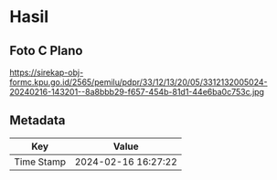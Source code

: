 # Hasil

## Foto C Plano

https://sirekap-obj-formc.kpu.go.id/2565/pemilu/pdpr/33/12/13/20/05/3312132005024-20240216-143201--8a8bbb29-f657-454b-81d1-44e6ba0c753c.jpg


## Metadata

| Key        | Value               |
| ---------- | ------------------- |
| Time Stamp | 2024-02-16 16:27:22 |



